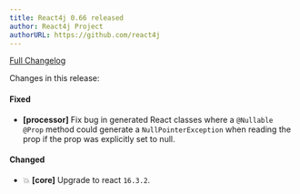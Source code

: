```yaml
---
title: React4j 0.66 released
author: React4j Project
authorURL: https://github.com/react4j
---
```


[Full Changelog](https://github.com/react4j/react4j/compare/v0.65...v0.66)

Changes in this release:

#### Fixed
* **\[processor\]** Fix bug in generated React classes where a `@Nullable @Prop` method could
  generate a `NullPointerException` when reading the prop if the prop was explicitly set to null.

#### Changed
* 💥 **\[core\]** Upgrade to react `16.3.2`.
